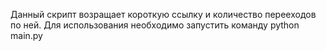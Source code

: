 Данный скрипт возращает короткую ссылку и количество перееходов по ней.
Для использования необходимо запустить команду python main.py <URL> 